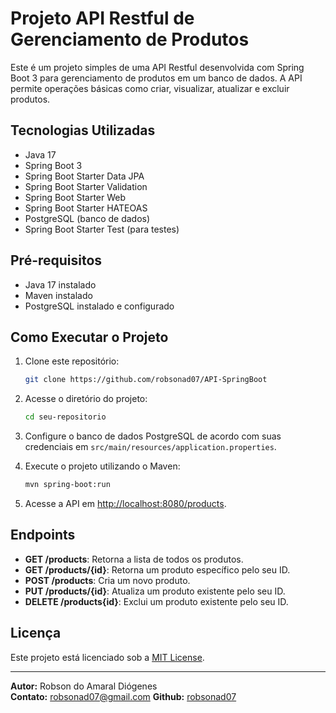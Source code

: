 # Projeto API Restful de Gerenciamento de Produtos

Este é um projeto simples de uma API Restful desenvolvida com Spring Boot 3 para gerenciamento de produtos em um banco de dados. A API permite operações básicas como criar, visualizar, atualizar e excluir produtos.

## Tecnologias Utilizadas

- Java 17
- Spring Boot 3
- Spring Boot Starter Data JPA
- Spring Boot Starter Validation
- Spring Boot Starter Web
- Spring Boot Starter HATEOAS
- PostgreSQL (banco de dados)
- Spring Boot Starter Test (para testes)

## Pré-requisitos

- Java 17 instalado
- Maven instalado
- PostgreSQL instalado e configurado

## Como Executar o Projeto

1. Clone este repositório:

    ```bash
    git clone https://github.com/robsonad07/API-SpringBoot
    ```

2. Acesse o diretório do projeto:

    ```bash
    cd seu-repositorio
    ```

3. Configure o banco de dados PostgreSQL de acordo com suas credenciais em `src/main/resources/application.properties`.

4. Execute o projeto utilizando o Maven:

    ```bash
    mvn spring-boot:run
    ```

5. Acesse a API em [http://localhost:8080/products](http://localhost:8080/products).

## Endpoints

- **GET /products**: Retorna a lista de todos os produtos.
- **GET /products/{id}**: Retorna um produto específico pelo seu ID.
- **POST /products**: Cria um novo produto.
- **PUT /products/{id}**: Atualiza um produto existente pelo seu ID.
- **DELETE /products{id}**: Exclui um produto existente pelo seu ID.

## Licença

Este projeto está licenciado sob a [MIT License](LICENSE).

---

**Autor:** Robson do Amaral Diógenes  
**Contato:** robsonad07@gmail.com 
**Github:** [robsonad07](https://github.com/robsonad07)
